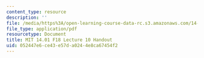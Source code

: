 ```yaml
---
content_type: resource
description: ''
file: /media/https%3A/open-learning-course-data-rc.s3.amazonaws.com/14-01-principles-of-microeconomics-fall-2018/052447e6ce43e57da0244e8ca67454f2_MIT14_01F18_handout10.pdf
file_type: application/pdf
resourcetype: Document
title: MIT 14.01 F18 Lecture 10 Handout
uid: 052447e6-ce43-e57d-a024-4e8ca67454f2
---
```

